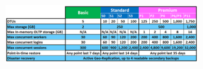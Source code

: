 ![Tarife und Leistungsebenen](./media/sql-database-service-tiers-table/sql-database-service-tiers-table.png)


